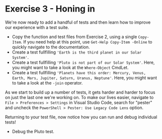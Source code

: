 # Exercise 3 - Honing in

We're now ready to add a handful of tests and then learn how to improve our experience with a test suite.

- Copy the function and test files from Exercise 2, using a single `Copy-Item`. If you need help at this point, use `Get-Help Copy-Item -Online` to quickly navigate to the documentation.
- Create a test fullfilling `'Earth is the third planet in our Solar System'`.
- Create a test fullfilling `'Pluto is not part of our Solar System'`. Here, you might want to take a look at the `Where-Object` CmdLet.
- Create a test fullfilling `'Planets have this order: Mercury, Venus, Earth, Mars, Jupiter, Saturn, Uranus, Neptune'`. Here, you might want to take a look at the `-join` operator.

As we start to build up a number of tests, it gets harder and harder to focus on just the last one we're working on. To make our lives easier, navigate to `File > Preferences > Settings` in Visual Studio Code, search for "pester" and uncheck the `PowerShell > Pester: Use Legacy Code Lens` option.

Returning to your test file, now notice how you can run and debug individual tests!

- Debug the Pluto test.
